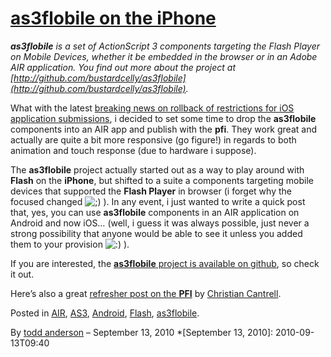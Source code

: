 # [as3flobile on the iPhone](http://custardbelly.com/blog/2010/09/13/as3flobile-on-the-iphone/)

_**as3flobile** is a set of ActionScript 3 components targeting the Flash Player on Mobile Devices, whether it be embedded in the browser or in an Adobe AIR application. You find out more about the project at [http://github.com/bustardcelly/as3flobile](http://github.com/bustardcelly/as3flobile)._

What with the latest [breaking news on rollback of restrictions for iOS application submissions](http://business-news.thestreet.com/link/?http://www.apple.com/pr/library/2010/09/09statement.html;;;http://business-news.thestreet.com/business/2010/09/09/a/692864524-statement-by-apple-on-app/;;;http://business-news.thestreet.com/business/2010/09/09/a/692864524-statement-by-apple-on-app/), i decided to set some time to drop the **as3flobile** components into an AIR app and publish with the **pfi**. They work great and actually are quite a bit more responsive (go figure!) in regards to both animation and touch response (due to hardware i suppose).

The **as3flobile** project actually started out as a way to play around with **Flash** on the **iPhone**, but shifted to a suite a components targeting mobile devices that supported the **Flash Player** in browser (i forget why the focused changed ![;)](http://custardbelly.com/blog/wp-includes/images/smilies/icon_wink.gif) ). In any event, i just wanted to write a quick post that, yes, you can use **as3flobile** components in an AIR application on Android and now iOS… (well, i guess it was always possible, just never a strong possibility that anyone would be able to see it unless you added them to your provision ![:)](http://custardbelly.com/blog/wp-includes/images/smilies/icon_smile.gif) ).

If you are interested, the [**as3flobile** project is available on github](http://github.com/bustardcelly/as3flobile), so check it out.

Here’s also a great [refresher post on the **PFI**](http://blogs.adobe.com/cantrell/archives/2010/09/packager-for-iphone-refresher.html) by [Christian Cantrell](http://blogs.adobe.com/cantrell/).

Posted in [AIR](http://custardbelly.com/blog/category/air/), [AS3](http://custardbelly.com/blog/category/as3/), [Android](http://custardbelly.com/blog/category/android/), [Flash](http://custardbelly.com/blog/category/flash/), [as3flobile](http://custardbelly.com/blog/category/as3flobile/).

By [todd anderson](http://custardbelly.com/blog/author/todd-anderson/) – September 13, 2010
  *[September 13, 2010]: 2010-09-13T09:40
